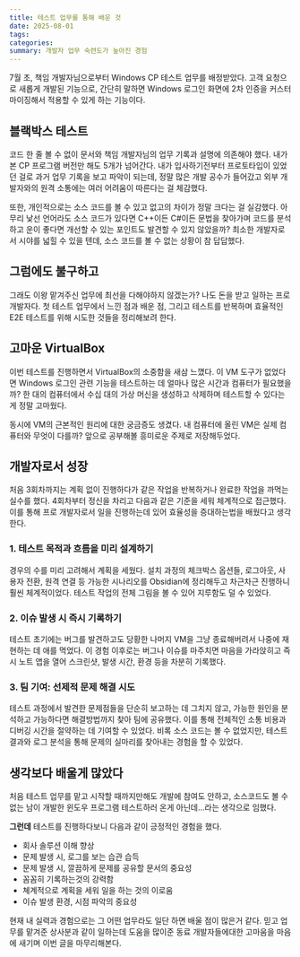 ```yaml
---
title: 테스트 업무를 통해 배운 것
date: 2025-08-01
tags: 
categories: 
summary: 개발자 업무 숙련도가 높아진 경험
---
```

7월 초, 책임 개발자님으로부터 Windows CP 테스트 업무를 배정받았다. 고객 요청으로 새롭게 개발된 기능으로, 간단히 말하면 Windows 로그인 화면에 2차 인증을 커스터마이징해서 적용할 수 있게 하는 기능이다.

## 블랙박스 테스트

코드 한 줄 볼 수 없이 문서와 책임 개발자님의 업무 기록과 설명에 의존해야 했다. 내가 본 CP 프로그램 버전만 해도 5개가 넘어간다. 내가 입사하기전부터 프로토타입이 있었던 걸로 과거 업무 기록을 보고 파악이 되는데, 정말 많은 개발 공수가 들어갔고 외부 개발자와의 원격 소통에는 여러 어려움이 따른다는 걸 체감했다.

또한, 개인적으로는 소스 코드를 볼 수 있고 없고의 차이가 정말 크다는 걸 실감했다. 아무리 낯선 언어라도 소스 코드가 있다면 C++이든 C#이든 문법을 찾아가며 코드를 분석하고 운이 좋다면 개선할 수 있는 포인트도 발견할 수 있지 않았을까? 최소한 개발자로서 시야를 넓힐 수 있을 텐데, 소스 코드를 볼 수 없는 상황이 참 답답했다.
## 그럼에도 불구하고
그래도 이왕 맡겨주신 업무에 최선을 다해야하지 않겠는가? 나도 돈을 받고 일하는 프로 개발자다.
첫 테스트 업무에서 느낀 점과 배운 점, 그리고 테스트를 반복하며 효율적인 E2E 테스트를 위해 시도한 것들을 정리해보려 한다.

## 고마운 VirtualBox 

이번 테스트를 진행하면서 VirtualBox의 소중함을 새삼 느꼈다. 이 VM 도구가 없었다면 Windows 로그인 관련 기능을 테스트하는 데 얼마나 많은 시간과 컴퓨터가 필요했을까? 한 대의 컴퓨터에서 수십 대의 가상 머신을 생성하고 삭제하며 테스트할 수 있다는 게 정말 고마웠다.

동시에 VM의 근본적인 원리에 대한 궁금증도 생겼다. 내 컴퓨터에 올린 VM은 실제 컴퓨터와 무엇이 다를까? 앞으로 공부해볼 흥미로운 주제로 저장해두었다.

## 개발자로서 성장
처음 3회차까지는 계획 없이 진행하다가 같은 작업을 반복하거나 완료한 작업을 까먹는 실수를 했다. 4회차부터 정신을 차리고 다음과 같은 기준을 세워 체계적으로 접근했다.
이를 통해 프로 개발자로서 일을 진행하는데 있어 효율성을 증대하는법을 배웠다고 생각한다.

### 1. 테스트 목적과 흐름을 미리 설계하기
경우의 수를 미리 고려해서 계획을 세웠다. 설치 과정의 체크박스 옵션들, 로그아웃, 사용자 전환, 원격 연결 등 가능한 시나리오를 Obsidian에 정리해두고 차근차근 진행하니 훨씬 체계적이었다. 테스트 작업의 전체 그림을 볼 수 있어 지루함도 덜 수 있었다.
### 2. 이슈 발생 시 즉시 기록하기
테스트 초기에는 버그를 발견하고도 당황한 나머지 VM을 그냥 종료해버려서 나중에 재현하는 데 애를 먹었다. 이 경험 이후로는 버그나 이슈를 마주치면 마음을 가라앉히고 즉시 노트 앱을 열어 스크린샷, 발생 시간, 환경 등을 차분히 기록했다.
### 3. 팀 기여: 선제적 문제 해결 시도
테스트 과정에서 발견한 문제점들을 단순히 보고하는 데 그치지 않고, 가능한 원인을 분석하고 가능하다면 해결방법까지 찾아 팀에 공유했다. 이를 통해 전체적인 소통 비용과 디버깅 시간을 절약하는 데 기여할 수 있었다. 비록 소스 코드는 볼 수 없었지만, 테스트 결과와 로그 분석을 통해 문제의 실마리를 찾아내는 경험을 할 수 있었다.

## 생각보다 배울게 많았다
처음 테스트 업무를 맡고 시작할 때까지만해도 개발에 참여도 안하고, 소스코드도 볼 수 없는 남이 개발한 윈도우 프로그램 테스트하러 온게 아닌데...라는 생각으로 임했다. 

**그런데** 테스트를 진행하다보니 다음과 같이 긍정적인 경험을 했다.
- 회사 솔루션 이해 향상
- 문제 발생 시, 로그를 보는 습관 습득
- 문제 발생 시, 깔끔하게 문제를 공유할 문서의 중요성
- 꼼꼼히 기록하는것의 강력함
- 쳬계적으로 계획을 세워 일을 하는 것의 이로움
- 이슈 발생 환경, 시점 파악의 중요성

현재 내 실력과 경험으로는 그 어떤 업무라도 일단 하면 배울 점이 많은거 같다. 믿고 업무를 맡겨준 상사분과 같이 일하는데 도움을 많이준 동료 개발자들에대한 고마움을 마음에 새기며 이번 글을 마무리해본다. 